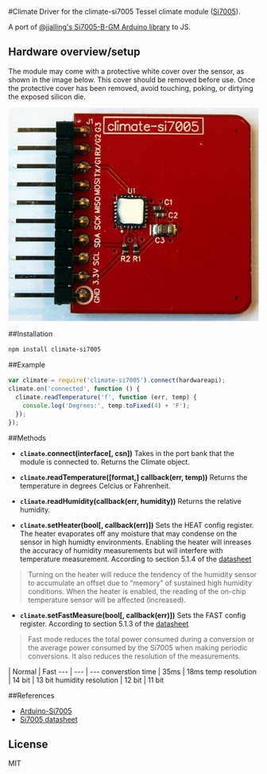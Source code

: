 #Climate
Driver for the climate-si7005 Tessel climate module ([Si7005](http://www.silabs.com/Support%20Documents/TechnicalDocs/Si7005.pdf)).

A port of [@jjalling's Si7005-B-GM Arduino library](https://github.com/jjalling/Arduino-Si7005) to JS.

## Hardware overview/setup

The module may come with a protective white cover over the sensor, as shown in the image below. This cover should be removed before use. Once the protective cover has been removed, avoid touching, poking, or dirtying the exposed silicon die.

![Climate module with protective cover still in place](./protective-cover.jpg)

##Installation
```sh
npm install climate-si7005
```
##Example
```js
var climate = require('climate-si7005').connect(hardwareapi);
climate.on('connected', function () {
  climate.readTemperature('f', function (err, temp) {
    console.log('Degrees:', temp.toFixed(4) + 'F');
  });
});
```

##Methods

*  **`climate`.connect(interface[, csn])**
Takes in the port bank that the module is connected to. Returns the Climate object.

*  **`climate`.readTemperature([format,] callback(err, temp))**
Returns the temperature in degrees Celcius or Fahrenheit.

*  **`climate`.readHumidity(callback(err, humidity))** Returns the relative humidity.

*  **`climate`.setHeater(bool[, callback(err)])** Sets the HEAT config register. 
The heater evaporates off any moisture that may condense on the sensor in high humidty environments. Enabling the heater will inreases the accuracy of humidity measurements but will interfere with temperature measurement.
According to section 5.1.4 of the [datasheet](http://www.silabs.com/Support%20Documents/TechnicalDocs/Si7005.pdf)
> Turning on the heater will reduce the tendency of the humidity sensor to accumulate an offset due to “memory” of sustained high humidity conditions. When the heater is enabled, the reading of the on-chip temperature sensor will be affected (increased).


*  **`climate`.setFastMeasure(bool[, callback(err)])** Sets the FAST config register. According to section 5.1.3 of the [datasheet](http://www.silabs.com/Support%20Documents/TechnicalDocs/Si7005.pdf)
> Fast mode reduces the total power consumed during a conversion or the average power consumed by the Si7005 when making periodic conversions. It also reduces the resolution of the measurements.

 | Normal | Fast
--- | --- | ---
converstion time | 35ms | 18ms
temp resolution | 14 bit | 13 bit
humidity resolution | 12 bit | 11 bit

##References
* [Arduino-Si7005](https://github.com/jjalling/Arduino-Si7005)
* [Si7005 datasheet](http://www.silabs.com/Support%20Documents/TechnicalDocs/Si7005.pdf)

## License

MIT
